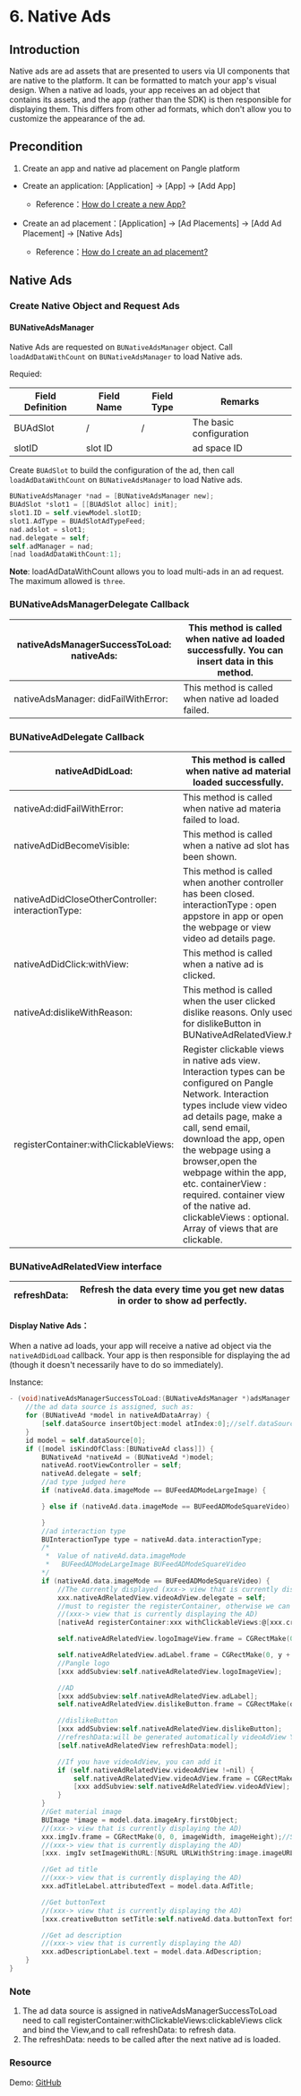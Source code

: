 # 6. Native Ads

## Introduction
Native ads are ad assets that are presented to users via UI components that are native to the platform. It can be formatted to match your app's visual design. When a native ad loads, your app receives an ad object that contains its assets, and the app (rather than the SDK) is then responsible for displaying them. This differs from other ad formats, which don't allow you to customize the appearance of the ad.

## Precondition
1. Create an app and native ad placement on Pangle platform
 - Create an application: [Application] -> [App] -> [Add App]
    - Reference：[How do I create a new App?](https://www.pangleglobal.com/jp/help/doc/5dd362e23d7897001168e334)

  - Create an ad placement：[Application] -> [Ad Placements] -> [Add Ad Placement] -> [Native Ads]
    - Reference：[How do I create an ad placement?](https://www.pangleglobal.com/jp/help/doc/5e62079cfe8738000fd184cf)

## Native Ads

### Create Native Object and Request Ads

#### BUNativeAdsManager
Native Ads are requested on `BUNativeAdsManager` object. Call `loadAdDataWithCount` on `BUNativeAdsManager` to load Native ads.

Requied:

| Field Definition | Field Name | Field Type | Remarks                 |
|------------------|------------|------------|-------------------------|
| BUAdSlot         |      /     |      /     | The basic configuration |
| slotID           |   slot ID  |            | ad space ID             |

Create `BUAdSlot` to build the configuration of the ad, then call `loadAdDataWithCount` on `BUNativeAdsManager` to load Native ads.

```objective-c
BUNativeAdsManager *nad = [BUNativeAdsManager new];
BUAdSlot *slot1 = [[BUAdSlot alloc] init];
slot1.ID = self.viewModel.slotID;
slot1.AdType = BUAdSlotAdTypeFeed;
nad.adslot = slot1;
nad.delegate = self;
self.adManager = nad;
[nad loadAdDataWithCount:1];
```

**Note**: loadAdDataWithCount allows you to load multi-ads in an ad request. The maximum allowed is `three`.

### BUNativeAdsManagerDelegate Callback

| nativeAdsManagerSuccessToLoad:  nativeAds:  | This method is called when native ad loaded successfully. You can insert data in this method.  |
|---------------------------------------------|------------------------------------------------------------------------------------------------|
| nativeAdsManager: didFailWithError:         | This method is called when native ad loaded failed.                                            |

### BUNativeAdDelegate Callback

| nativeAdDidLoad:                                   | This method is called when native ad material loaded successfully.                                                                                                                                                                                                                                                                                                                                          |
|----------------------------------------------------|-------------------------------------------------------------------------------------------------------------------------------------------------------------------------------------------------------------------------------------------------------------------------------------------------------------------------------------------------------------------------------------------------------------|
| nativeAd:didFailWithError:                         | This method is called when native ad materia failed to load.                                                                                                                                                                                                                                                                                                                                                |
| nativeAdDidBecomeVisible:                          | This method is called when a native ad slot has been shown.                                                                                                                                                                                                                                                                                                                                                 |
| nativeAdDidCloseOtherController: interactionType:  | This method is called when another controller has been closed.  interactionType : open appstore in app or open the webpage or view video ad details page.                                                                                                                                                                                                                                                   |
| nativeAdDidClick:withView:                         | This method is called when a native ad is clicked.                                                                                                                                                                                                                                                                                                                                                          |
| nativeAd:dislikeWithReason:                        |  This method is called when the user clicked dislike reasons.   Only used for dislikeButton in BUNativeAdRelatedView.h                                                                                                                                                                                                                                                                                      |
| registerContainer:withClickableViews:              | Register clickable views in native ads view.  Interaction types can be configured on Pangle Network.  Interaction types include view video ad details page, make a call, send email, download the app, open the webpage using a browser,open the webpage within the app, etc.  containerView : required.  container view of the native ad.  clickableViews : optional.  Array of views that are clickable.  |

### BUNativeAdRelatedView interface

| refreshData:  | Refresh the data every time you get new datas in order to show ad perfectly.  |
|---------------|-------------------------------------------------------------------------------|

#### Display Native Ads：
When a native ad loads, your app will receive a native ad object via the `nativeAdDidLoad` callback. Your app is then responsible for displaying the ad (though it doesn't necessarily have to do so immediately).

Instance:

```objective-c
- (void)nativeAdsManagerSuccessToLoad:(BUNativeAdsManager *)adsManager nativeAds:(NSArray<BUNativeAd *> *_Nullable)nativeAdDataArray {
    //the ad data source is assigned, such as:
    for (BUNativeAd *model in nativeAdDataArray) {
        [self.dataSource insertObject:model atIndex:0];//self.dataSource为数据源
    }
    id model = self.dataSource[0];
    if ([model isKindOfClass:[BUNativeAd class]]) {
        BUNativeAd *nativeAd = (BUNativeAd *)model;
        nativeAd.rootViewController = self;
        nativeAd.delegate = self;
        //ad type judged here
        if (nativeAd.data.imageMode == BUFeedADModeLargeImage) {

        } else if (nativeAd.data.imageMode == BUFeedADModeSquareVideo) {

        }
        //ad interaction type
        BUInteractionType type = nativeAd.data.interactionType;
        /*
         *  Value of nativeAd.data.imageMode
         *   BUFeedADModeLargeImage BUFeedADModeSquareVideo
        */
        if (nativeAd.data.imageMode == BUFeedADModeSquareVideo) {
            //The currently displayed (xxx-> view that is currently displaying the AD) needs to comply with nativeAdRelatedView.videoAdView.delegate
            xxx.nativeAdRelatedView.videoAdView.delegate = self;
            //must to register the registerContainer, otherwise we can't confirm whether the display is an ad
            //(xxx-> view that is currently displaying the AD)
            [nativeAd registerContainer:xxx withClickableViews:@[xxx.creativeButton]];

            self.nativeAdRelatedView.logoImageView.frame = CGRectMake(0,0, logoSize.width, logoSize.height);//Set up according to the requirements of the project

            self.nativeAdRelatedView.adLabel.frame = CGRectMake(0, y + 3, 100, 14);//Set up according to the requirements of the project
            //Pangle logo
            [xxx addSubview:self.nativeAdRelatedView.logoImageView];

            //AD
            [xxx addSubview:self.nativeAdRelatedView.adLabel];
            self.nativeAdRelatedView.dislikeButton.frame = CGRectMake(dislikeX, y, 20, 20);//Set up according to the requirements of the project

            //dislikeButton
            [xxx addSubview:self.nativeAdRelatedView.dislikeButton];
            //refreshData:will be generated automatically videoAdView You need to process the videoadview after the refreshdata:
            [self.nativeAdRelatedView refreshData:model];

            //If you have videoAdView, you can add it
            if (self.nativeAdRelatedView.videoAdView !=nil) {
                self.nativeAdRelatedView.videoAdView.frame = CGRectMake(x, y, contentWidth, imageHeight);//Set up according to the requirements of the project
                [xxx addSubview:self.nativeAdRelatedView.videoAdView];
            }
        }
        //Get material image
        BUImage *image = model.data.imageAry.firstObject;
        //(xxx-> view that is currently displaying the AD)
        xxx.imgIv.frame = CGRectMake(0, 0, imageWidth, imageHeight);//Set up according to the requirements of the project
        //(xxx-> view that is currently displaying the AD)
        [xxx. imgIv setImageWithURL:[NSURL URLWithString:image.imageURL] placeholderImage:nil];

        //Get ad title
        //(xxx-> view that is currently displaying the AD)
        xxx.adTitleLabel.attributedText = model.data.AdTitle;

        //Get buttonText
        //(xxx-> view that is currently displaying the AD)
        [xxx.creativeButton setTitle:self.nativeAd.data.buttonText forState:UIControlStateNormal];

        //Get ad description
        //(xxx-> view that is currently displaying the AD)
        xxx.adDescriptionLabel.text = model.data.AdDescription;
    }
}
```

### Note
1. The ad data source is assigned in nativeAdsManagerSuccessToLoad need to call registerContainer:withClickableViews:clickableViews  click and bind the View,and to call  refreshData: to refresh data.
2. The refreshData: needs to be called after the next native ad is loaded.

### Resource
Demo: [GitHub](https://github.com/bytedance/Bytedance-UnionAD/blob/master/Example/BUDemo/App/Example/controller/BUDFeedViewController.m)

